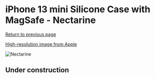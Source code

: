 # iPhone 13 mini Silicone Case with MagSafe - Nectarine

[Return to previous page](/iphone_13)

[High-resolution image from Apple](https://store.storeimages.cdn-apple.com/8756/as-images.apple.com/is/MN683?wid=4500&hei=4500&fmt=png)

<div style="width: 500px"><img src="/everyphone/MN683.png" alt="Nectarine"></div>

## Under construction
